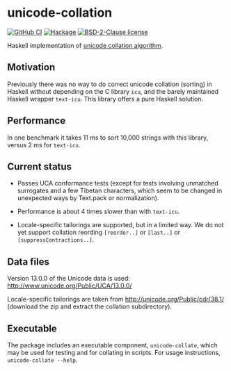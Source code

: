# unicode-collation

[![GitHub
CI](https://github.com/jgm/unicode-collation/workflows/CI%20tests/badge.svg)](https://github.com/jgm/unicode-collation/actions)
[![Hackage](https://img.shields.io/hackage/v/unicode-collation.svg?logo=haskell)](https://hackage.haskell.org/package/unicode-collation)
[![BSD-2-Clause license](https://img.shields.io/badge/license-BSD--2--Clause-blue.svg)](LICENSE)

Haskell implementation of [unicode collation algorithm].

[unicode collation algorithm]:  https://www.unicode.org/reports/tr10

## Motivation

Previously there was no way to do correct unicode collation
(sorting) in Haskell without depending on the C library `icu`,
and the barely maintained Haskell wrapper `text-icu`.  This
library offers a pure Haskell solution.

## Performance

In one benchmark it takes 11 ms to sort 10,000 strings with
this library, versus 2 ms for `text-icu`.

## Current status

- Passes UCA conformance tests (except for tests involving
  unmatched surrogates and a few Tibetan characters, which
  seem to be changed in unexpected ways by Text.pack or
  normalization).

- Performance is about 4 times slower than with `text-icu`.

- Locale-specific tailorings are supported, but in a limited
  way.  We do not yet support collation reording `[reorder..]`
  or `[last..]` or `[suppressContractions..]`.

## Data files

Version 13.0.0 of the Unicode data is used:
<http://www.unicode.org/Public/UCA/13.0.0/>

Locale-specific tailorings are taken from
<http://unicode.org/Public/cdr/38.1/>
(download the zip and extract the collation subdirectory).

## Executable

The package includes an executable component, `unicode-collate`,
which may be used for testing and for collating in scripts.
For usage instructions, `unicode-collate --help`.

